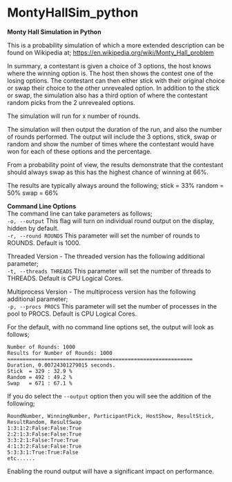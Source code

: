 # MontyHallSim_python
**Monty Hall Simulation in Python**

This is a probability simulation of which a more extended description can be found on Wikipedia at;
https://en.wikipedia.org/wiki/Monty_Hall_problem

In summary, a contestant is given a choice of 3 options, the host knows where the winning option is.
The host then shows the contest one of the losing options.
The contestant can then either stick with their original choice or swap their choice to the other unrevealed option.
In addition to the stick or swap, the simulation also has a third option of where the contestant random picks from the 2 unrevealed options.

The simulation will run for x number of rounds.

The simulation will then output the duration of the run, and also the number of rounds performed.
The output will include the 3 options, stick, swap or random and show the number of times where the contestant would have won for each of these options and the percentage.

From a probability point of view, the results demonstrate that the contestant should always swap as this has the highest chance of winning at 66%.

The results are typically always around the following;
stick = 33%
random = 50%
swap = 66%

**Command Line Options**  
The command line can take parameters as follows;  
`-o, --output`    This flag will turn on individual round output on the display, hidden by default.  
`-r, --round ROUNDS`  This parameter will set the number of rounds to ROUNDS. Default is 1000.  

Threaded Version - The threaded version has the following additional parameter;  
`-t, --threads THREADS` This parameter will set the number of threads to THREADS. Default is CPU Logical Cores.

Multiprocess Version - The multiprocess version has the following additional parameter;  
`-p, --procs PROCS` This parameter will set the number of processes in the pool to PROCS. Default is CPU Logical Cores.

For the default, with no command line options set, the output will look as follows;  

```Monty Hall Simulator, 3 boxes.
Number of Rounds: 1000
Results for Number of Rounds: 1000
============================================================
Duration, 0.00724301279015 seconds.
Stick  = 329 : 32.9 %
Random = 492 : 49.2 %
Swap   = 671 : 67.1 %
```

If you do select the `--output` option then you will see the addition of the following;
```
RoundNumber, WinningNumber, ParticipantPick, HostShow, ResultStick, ResultRandom, ResultSwap
1:3:1:2:False:False:True
2:2:1:3:False:False:True
3:3:2:1:False:True:True
4:1:3:2:False:False:True
5:3:3:1:True:True:False
etc......
```
Enabling the round output will have a significant impact on performance.
